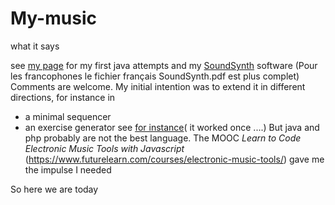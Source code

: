 # My-music
what it says

see [my page](http://francois.sidoroff.free.fr/Math&Music.html) for my first java attempts and my [SoundSynth](http://francois.sidoroff.free.fr/SoundSynth.html) software
(Pour les francophones le fichier français SoundSynth.pdf est plus complet)
Comments are welcome.
My initial intention was to extend it in different directions, for instance in 
* a minimal sequencer
* an exercise generator see [for instance](http://francois.sidoroff.free.fr/abcjsExo.php)( it worked once ....)
But java and php probably are not the best language. 
The MOOC *Learn to Code Electronic Music Tools with Javascript* (https://www.futurelearn.com/courses/electronic-music-tools/) gave me the impulse I needed

So here we are today 

